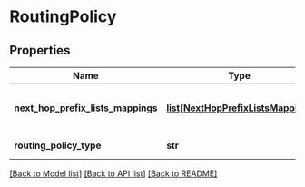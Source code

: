 # RoutingPolicy

## Properties
Name | Type | Description | Notes
------------ | ------------- | ------------- | -------------
**next_hop_prefix_lists_mappings** | [**list[NextHopPrefixListsMapping]**](NextHopPrefixListsMapping.md) | Array of next hop to prefix lists mapping. | 
**routing_policy_type** | **str** | Routing policy type. | [optional] [default to 'PROXIMITY_ROUTING']

[[Back to Model list]](../README.md#documentation-for-models) [[Back to API list]](../README.md#documentation-for-api-endpoints) [[Back to README]](../README.md)

